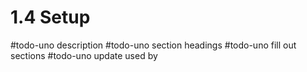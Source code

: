 # 1.4 Setup
#todo-uno description
#todo-uno section headings
#todo-uno fill out sections
#todo-uno update used by
